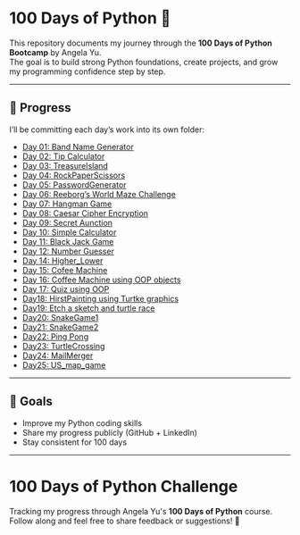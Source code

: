 
 
# 100 Days of Python 🚀

This repository documents my journey through the **100 Days of Python Bootcamp** by Angela Yu.  
The goal is to build strong Python foundations, create projects, and grow my programming confidence step by step.  

---

## 📅 Progress
I’ll be committing each day’s work into its own folder:

- [Day 01: Band Name Generator](./Day01_BandNameGenerator)  
- [Day 02: Tip Calculator](./Day02_TipCalculator)  
- [Day 03: TreasureIsland](./Day03_TreasureIsland)
- [Day 04: RockPaperScissors](./Day04_RockPaperScissors)
- [Day 05: PasswordGenerator](./Day05_PasswordGenerator)
- [Day 06: Reeborg’s World Maze Challenge](./Day06_MazeChallenge)
- [Day 07: Hangman Game](./Day07_Hangman)
- [Day 08: Caesar Cipher Encryption](./Day08_CaesarCipher)	
- [Day 09: Secret Aunction](./Day09_SecretAunction)
- [Day 10: Simple Calculator](./Day10_Calculator)
- [Day 11: Black Jack Game](./Day11_BlackJack)
- [Day 12: Number Guesser](./Day12_NumberGuesser)
- [Day 14: Higher_Lower](./Day14_HigherLowerGame)
- [Day 15: Cofee Machine](./Day15_CoffeeMachine)
- [Day 16: Coffee Machine using OOP objects](./Day16_OOPCoffeeMachine)
- [Day 17: Quiz using OOP](./Day17_Quizz)
- [Day18: HirstPainting using Turtke graphics](./Day18_HirstPainting)
- [Day19: Etch a sketch and turtle race](./Day19_TURTLEPROJECTS)
- [Day20: SnakeGame1](./Day20_snakegame)	
- [Day21: SnakeGame2](./Day21_snakegame2)
- [Day22: Ping Pong](./Day22_PongGame)
- [Day23: TurtleCrossing](./Day23_TurtleCrossing)
- [Day24: MailMerger](./Day24_MailMerger)
- [Day25: US_map_game](./Day25_US_map_game)

---

## 🎯 Goals
- Improve my Python coding skills  
- Share my progress publicly (GitHub + LinkedIn)  
- Stay consistent for 100 days  

---

# 100 Days of Python Challenge  

Tracking my progress through Angela Yu's **100 Days of Python** course.  
Follow along and feel free to share feedback or suggestions! 🚀
